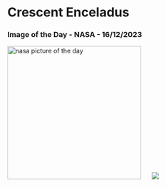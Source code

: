 # Crescent Enceladus
### Image of the Day - NASA - 16/12/2023
<img src="https://apod.nasa.gov/apod/image/2312/PIA20522enceladusC.jpg" alt="nasa picture of the day" width="300"/>&nbsp; &nbsp; &nbsp; <img src="https://github-readme-streak-stats.herokuapp.com/?user=tempo-riz&theme=highcontrast" >



  
